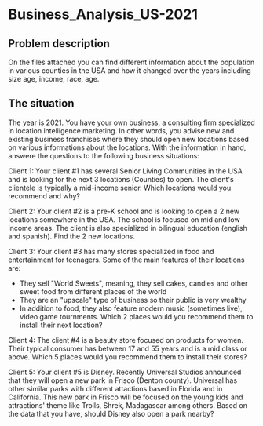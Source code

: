 # Business_Analysis_US-2021

## Problem description
On the files attached you can find different information about the population in various counties in the USA and how it changed over the years including size age, income, race, age.

## The situation
The year is 2021. You have your own business, a consulting firm specialized in location intelligence marketing. In other words, you advise new and existing business franchises where they should open new locations based on various informations about the locations. With the information in hand, answere the questions to the following business situations:

Client 1: Your client #1 has several Senior Living Communities in the USA and is looking for the next 3 locations (Counties) to open. The client's clientele is typically a mid-income senior. Which locations would you recommend and why? 

Client 2: Your client #2 is a pre-K school and is looking to open a 2 new locations somewhere in the USA. The school is focused on mid and low income areas. The client is also specialized in bilingual education (english and spanish). Find the 2 new locations.

Client 3: Your client #3 has many stores specialized in food and entertainment for teenagers. Some of the main features of their locations are:
- They sell "World Sweets", meaning, they sell cakes, candies and other sweet food from different places of the world
- They are an "upscale" type of business so their public is very wealthy
- In addition to food, they also feature modern music (sometimes live), video game tournments.
Which 2 places would you recommend them to install their next location?

Client 4: The client #4 is a beauty store focused on products for women. Their typical consumer has between 17 and 55 years and is a mid class or above. Which 5 places would you recommend them to install their stores? 

Client 5: Your client #5 is Disney.
Recently Universal Studios announced that they will open a new park in Frisco (Denton county). Universal has other similar parks with different attactions based in Florida and in California. This new park in Frisco will be focused on the young kids and attractions' theme like Trolls, Shrek, Madagascar among others.
Based on the data that you have, should Disney also open a park nearby? 
